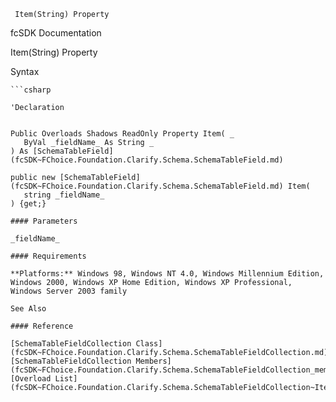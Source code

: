 ﻿     Item(String) Property                                                   

fcSDK Documentation

Item(String) Property

Syntax

```vbnet
```csharp

'Declaration
 

Public Overloads Shadows ReadOnly Property Item( _
   ByVal _fieldName_ As String _
) As [SchemaTableField](fcSDK~FChoice.Foundation.Clarify.Schema.SchemaTableField.md)

public new [SchemaTableField](fcSDK~FChoice.Foundation.Clarify.Schema.SchemaTableField.md) Item( 
   string _fieldName_
) {get;}

#### Parameters

_fieldName_

#### Requirements

**Platforms:** Windows 98, Windows NT 4.0, Windows Millennium Edition, Windows 2000, Windows XP Home Edition, Windows XP Professional, Windows Server 2003 family

See Also

#### Reference

[SchemaTableFieldCollection Class](fcSDK~FChoice.Foundation.Clarify.Schema.SchemaTableFieldCollection.md)  
[SchemaTableFieldCollection Members](fcSDK~FChoice.Foundation.Clarify.Schema.SchemaTableFieldCollection_members.md)  
[Overload List](fcSDK~FChoice.Foundation.Clarify.Schema.SchemaTableFieldCollection~Item.md)